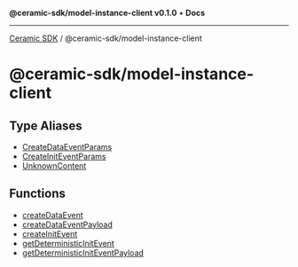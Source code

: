 **@ceramic-sdk/model-instance-client v0.1.0** • **Docs**

***

[Ceramic SDK](../../README.md) / @ceramic-sdk/model-instance-client

# @ceramic-sdk/model-instance-client

## Type Aliases

- [CreateDataEventParams](type-aliases/CreateDataEventParams.md)
- [CreateInitEventParams](type-aliases/CreateInitEventParams.md)
- [UnknownContent](type-aliases/UnknownContent.md)

## Functions

- [createDataEvent](functions/createDataEvent.md)
- [createDataEventPayload](functions/createDataEventPayload.md)
- [createInitEvent](functions/createInitEvent.md)
- [getDeterministicInitEvent](functions/getDeterministicInitEvent.md)
- [getDeterministicInitEventPayload](functions/getDeterministicInitEventPayload.md)
